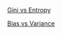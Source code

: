 

[Gini vs Entropy](https://www.garysieling.com/blog/sklearn-gini-vs-entropy-criteria)

[Bias vs Variance](http://scott.fortmann-roe.com/docs/BiasVariance.html)
